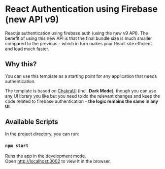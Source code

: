 # React Authentication using Firebase (new API v9)

Reactjs authentication using firebase auth (using the new v9 API). The benefit of using this new API is that the final bundle size is much smaller compared to the previous - which in turn makes your React site efficient and load much faster.

## Why this?

You can use this template as a starting point for any application that needs authentication.

The template is based on [ChakraUI](https://chakra-ui.com/) (incl. **Dark Mode**), though you can use any UI library you like but you need to do the relevant changes and keep the code related to firebase authentication - **the logic remains the same in any UI**.

## Available Scripts

In the project directory, you can run:

### `npm start`

Runs the app in the development mode.\
Open [http://localhost:3002](http://localhost:3002) to view it in the browser.
